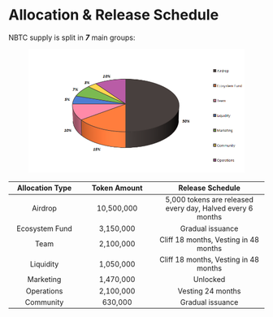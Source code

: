 # Allocation & Release Schedule

NBTC supply is split in _**7**_ main groups:

<figure><img src="../.gitbook/assets/token.png" alt=""><figcaption></figcaption></figure>

<table><thead><tr><th width="177" align="center"> Allocation Type</th><th width="182" align="center">Token Amount</th><th width="339" align="center">Release Schedule</th></tr></thead><tbody><tr><td align="center">Airdrop</td><td align="center">10,500,000</td><td align="center">5,000 tokens are released every day, Halved every 6 months</td></tr><tr><td align="center">Ecosystem Fund</td><td align="center">3,150,000</td><td align="center">Gradual issuance</td></tr><tr><td align="center">Team</td><td align="center">2,100,000</td><td align="center">Cliff 18 months, Vesting in 48 months</td></tr><tr><td align="center">Liquidity</td><td align="center">1,050,000</td><td align="center">Cliff 18 months, Vesting in 48 months</td></tr><tr><td align="center">Marketing</td><td align="center">1,470,000</td><td align="center">Unlocked</td></tr><tr><td align="center">Operations</td><td align="center">2,100,000</td><td align="center">Vesting 24 months</td></tr><tr><td align="center">Community</td><td align="center">630,000</td><td align="center">Gradual issuance</td></tr></tbody></table>
